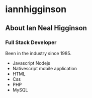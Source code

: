 # iannhigginson

## About Ian Neal Higginson

### Full Stack Developer

Been in the industry since 1985.

- Javascript Nodejs
- Nativescript mobile application
- HTML
- Css
- PHP
- MySQL
